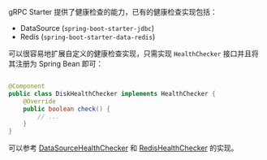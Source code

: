 gRPC Starter 提供了健康检查的能力，已有的健康检查实现包括：

- DataSource (`spring-boot-starter-jdbc`)
- Redis (`spring-boot-starter-data-redis`)

可以很容易地扩展自定义的健康检查实现，只需实现 `HealthChecker` 接口并且将其注册为 Spring Bean 即可：

```java

@Component
public class DiskHealthChecker implements HealthChecker {
    @Override
    public boolean check() {
        // ...
    }
}
```

可以参考 [DataSourceHealthChecker](https://github.com/DanielLiu1123/grpc-starter/blob/main/grpc-boot-autoconfigure/grpc-server-boot-autoconfigure/src/main/java/com/freemanan/starter/grpc/server/extension/healthcheck/datasource/DataSourceHealthChecker.java  )
和 [RedisHealthChecker](https://github.com/DanielLiu1123/grpc-starter/blob/main/grpc-boot-autoconfigure/grpc-server-boot-autoconfigure/src/main/java/com/freemanan/starter/grpc/server/extension/healthcheck/redis/RedisHealthChecker.java)
的实现。